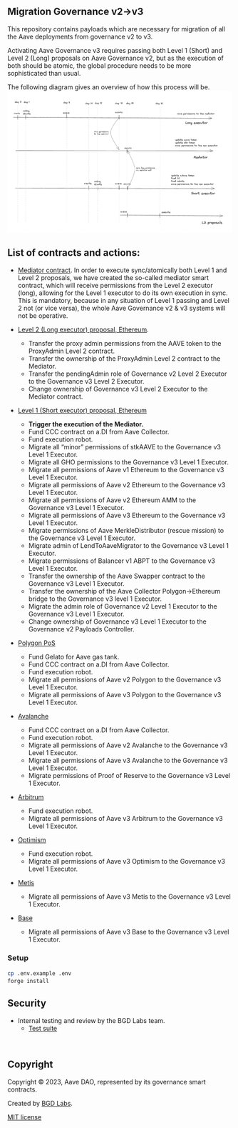 ## Migration Governance v2→v3

This repository contains payloads which are necessary for migration of all the Aave deployments from governance v2 to v3.

Activating Aave Governance v3 requires passing both Level 1 (Short) and Level 2 (Long) proposals on Aave Governance v2, but as the execution of both should be atomic, the global procedure needs to be more sophisticated than usual.

The following diagram gives an overview of how this process will be.
![Execution timeline](./proposal_timeline.png)

## List of contracts and actions:

- [Mediator contract](./src/contracts/Mediator.sol). In order to execute sync/atomically both Level 1 and Level 2 proposals, we have created the so-called mediator smart contract, which will receive permissions from the Level 2 executor (long), allowing for the Level 1 executor to do its own execution in sync.
  This is mandatory, because in any situation of Level 1 passing and Level 2 not (or vice versa), the whole Aave Governance v2 & v3 systems will not be operative.

- [Level 2 (Long executor) proposal, Ethereum](./src/contracts/EthLongMovePermissionsPayload.sol).

  - Transfer the proxy admin permissions from the AAVE token to the ProxyAdmin Level 2 contract.
  - Transfer the ownership of the ProxyAdmin Level 2 contract to the Mediator.
  - Transfer the pendingAdmin role of Governance v2 Level 2 Executor to the Governance v3 Level 2 Executor.
  - Change ownership of Governance v3 Level 2 Executor to the Mediator contract.

- [Level 1 (Short executor) proposal, Ethereum](./src/contracts/EthShortMovePermissionsPayload.sol)

  - **Trigger the execution of the Mediator.**
  - Fund CCC contract on a.DI from Aave Collector.
  - Fund execution robot.
  - Migrate all “minor” permissions of stkAAVE to the Governance v3 Level 1 Executor.
  - Migrate all GHO permissions to the Governance v3 Level 1 Executor.
  - Migrate all permissions of Aave v1 Ethereum to the Governance v3 Level 1 Executor.
  - Migrate all permissions of Aave v2 Ethereum to the Governance v3 Level 1 Executor.
  - Migrate all permissions of Aave v2 Ethereum AMM to the Governance v3 Level 1 Executor.
  - Migrate all permissions of Aave v3 Ethereum to the Governance v3 Level 1 Executor.
  - Migrate permissions of Aave MerkleDistributor (rescue mission) to the Governance v3 Level 1 Executor.
  - Migrate admin of LendToAaveMigrator to the Governance v3 Level 1 Executor.
  - Migrate permissions of Balancer v1 ABPT to the Governance v3 Level 1 Executor.
  - Transfer the ownership of the Aave Swapper contract to the Governance v3 Level 1 Executor.
  - Transfer the ownership of the Aave Collector Polygon→Ethereum bridge to the Governance v3 level 1 Executor.
  - Migrate the admin role of Governance v2 Level 1 Executor to the Governance v3 Level 1 Executor.
  - Change ownership of Governance v3 Level 1 Executor to the Governance v2 Payloads Controller.

- [Polygon PoS](./src/contracts/PolygonMovePermissionsPayload.sol)

  - Fund Gelato for Aave gas tank.
  - Fund CCC contract on a.DI from Aave Collector.
  - Fund execution robot.
  - Migrate all permissions of Aave v2 Polygon to the Governance v3 Level 1 Executor.
  - Migrate all permissions of Aave v3 Polygon to the Governance v3 Level 1 Executor.

- [Avalanche](./src/contracts/ArbMovePermissionsPayload.sol)

  - Fund CCC contract on a.DI from Aave Collector.
  - Fund execution robot.
  - Migrate all permissions of Aave v2 Avalanche to the Governance v3 Level 1 Executor.
  - Migrate all permissions of Aave v3 Avalanche to the Governance v3 Level 1 Executor.
  - Migrate permissions of Proof of Reserve to the Governance v3 Level 1 Executor.

- [Arbitrum](./src/contracts/ArbMovePermissionsPayload.sol)

  - Fund execution robot.
  - Migrate all permissions of Aave v3 Arbitrum to the Governance v3 Level 1 Executor.

- [Optimism](./src/contracts/OptMovePermissionsPayload.sol)

  - Fund execution robot.
  - Migrate all permissions of Aave v3 Optimism to the Governance v3 Level 1 Executor.

- [Metis](./src/contracts/MetisMovePermissionsPayload.sol)

  - Migrate all permissions of Aave v3 Metis to the Governance v3 Level 1 Executor.

- [Base](./src/contracts/BaseMovePermissionsPayload.sol)
  - Migrate all permissions of Aave v3 Base to the Governance v3 Level 1 Executor.

### Setup

```sh
cp .env.example .env
forge install
```

## Security

- Internal testing and review by the BGD Labs team.
  - [Test suite](./tests/)

<br>

## Copyright

Copyright © 2023, Aave DAO, represented by its governance smart contracts.

Created by [BGD Labs](https://bgdlabs.com/).

[MIT license](./LICENSE)
